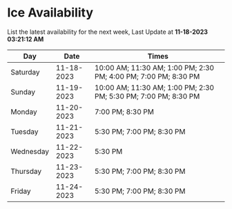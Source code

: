 # Ice Availability

List the latest availability for the next week, Last Update at **11-18-2023 03:21:12 AM**

| Day         | Date        | Times       |
| ----------- | ----------- | ----------- |
|Saturday|11-18-2023|10:00 AM; 11:30 AM; 1:00 PM; 2:30 PM; 4:00 PM; 7:00 PM; 8:30 PM|
|Sunday|11-19-2023|10:00 AM; 11:30 AM; 1:00 PM; 2:30 PM; 5:30 PM; 7:00 PM; 8:30 PM|
|Monday|11-20-2023|7:00 PM; 8:30 PM|
|Tuesday|11-21-2023|5:30 PM; 7:00 PM; 8:30 PM|
|Wednesday|11-22-2023|5:30 PM|
|Thursday|11-23-2023|5:30 PM; 7:00 PM; 8:30 PM|
|Friday|11-24-2023|5:30 PM; 7:00 PM; 8:30 PM|
